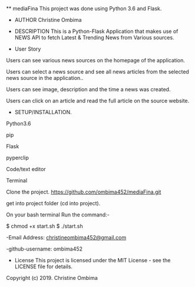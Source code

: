 ** mediaFina
This project was done using Python 3.6 and Flask.

* AUTHOR
Christine Ombima

* DESCRIPTION
This is a Python-Flask Application that makes use of NEWS API to fetch Latest & Trending News from Various sources.

* User Story

Users can see various news sources on the homepage of the application.

Users can select a news source and see all news articles from the selected news source in the application..

Users can see image, description and the time a news was created.

Users can click on an article and read the full article on the source website.

* SETUP/INSTALLATION.

Python3.6

pip

Flask

pyperclip

Code/text editor

Terminal

Clone the project.
https://github.com/ombima452/mediaFina.git

get into project folder (cd into project).

On your bash terminal Run the command:-

  $ chmod +x start.sh
  $ ./start.sh


-Email Address: christineombima452@gmail.com

-github-username: ombima452

* License
This project is licensed under the MIT License - see the LICENSE file for details.

Copyright (c) 2019. Christine Ombima